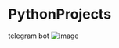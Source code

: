 # PythonProjects
telegram bot
![image](https://user-images.githubusercontent.com/115398544/211852022-1c26a003-19c0-4231-b3c3-c7c6ef1d9c19.png)
